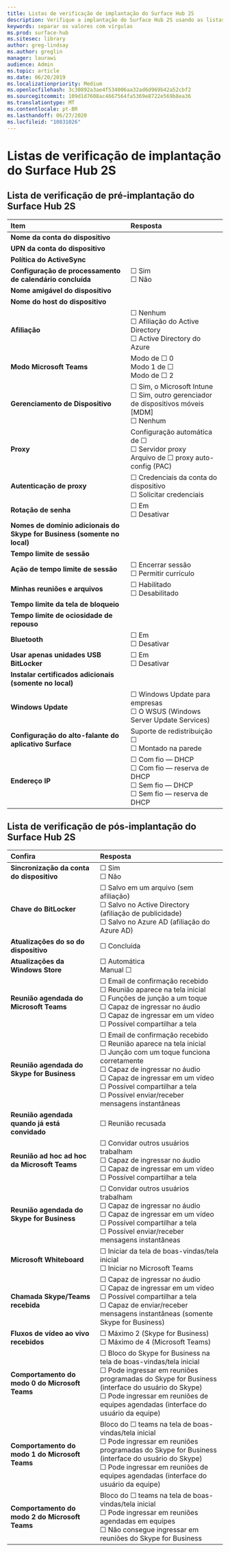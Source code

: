 ```yaml
---
title: Listas de verificação de implantação do Surface Hub 2S
description: Verifique a implantação do Surface Hub 2S usando as listas de verificação pré e pós-implantação.
keywords: separar os valores com vírgulas
ms.prod: surface-hub
ms.sitesec: library
author: greg-lindsay
ms.author: greglin
manager: laurawi
audience: Admin
ms.topic: article
ms.date: 06/20/2019
ms.localizationpriority: Medium
ms.openlocfilehash: 3c30892a3ae4f534006aa32ad6d969b42a52cbf2
ms.sourcegitcommit: 109d1d7608ac4667564fa5369e8722e569b8ea36
ms.translationtype: MT
ms.contentlocale: pt-BR
ms.lasthandoff: 06/27/2020
ms.locfileid: "10831026"
---
```

# Listas de verificação de implantação do Surface Hub 2S

## Lista de verificação de pré-implantação do Surface Hub 2S

|**Item**|**Resposta**|
|:------ |:------ |
|**Nome da conta do dispositivo**| |
|**UPN da conta do dispositivo**| |
|**Política do ActiveSync**| |
|**Configuração de processamento de calendário concluída**| ☐ Sim <br>  ☐ Não |
|**Nome amigável do dispositivo**| |
|**Nome do host do dispositivo**| |
|**Afiliação**| ☐ Nenhum <br> ☐ Afiliação do Active Directory <br> ☐ Active Directory do Azure |
|**Modo Microsoft Teams**| Modo de ☐ 0 <br> Modo 1 de ☐ <br> Modo de ☐ 2 |
|**Gerenciamento de Dispositivo**| ☐ Sim, o Microsoft Intune <br> ☐ Sim, outro gerenciador de dispositivos móveis [MDM] <br> ☐ Nenhum |  
|**Proxy**| Configuração automática de ☐ <br> ☐ Servidor proxy <br> Arquivo de ☐ proxy auto-config (PAC) |
|**Autenticação de proxy**| ☐ Credenciais da conta do dispositivo <br> ☐ Solicitar credenciais |
|**Rotação de senha**| ☐ Em <br> ☐ Desativar |
|**Nomes de domínio adicionais do Skype for Business (somente no local)**| |
|**Tempo limite de sessão**| |
|**Ação de tempo limite de sessão**| ☐ Encerrar sessão <br> ☐ Permitir currículo |
|**Minhas reuniões e arquivos**| ☐ Habilitado <br> ☐ Desabilitado |
|**Tempo limite da tela de bloqueio**| |
|**Tempo limite de ociosidade de repouso**| |
|**Bluetooth**| ☐ Em <br> ☐ Desativar |
|**Usar apenas unidades USB BitLocker**| ☐ Em <br> ☐ Desativar |
|**Instalar certificados adicionais (somente no local)**| |
|**Windows Update**| ☐ Windows Update para empresas <br> ☐ O WSUS (Windows Server Update Services) |
|**Configuração do alto-falante do aplicativo Surface**| Suporte de redistribuição ☐ <br> ☐ Montado na parede |
|**Endereço IP**| ☐ Com fio — DHCP <br> ☐ Com fio — reserva de DHCP <br> ☐ Sem fio — DHCP <br> ☐ Sem fio — reserva de DHCP |

## Lista de verificação de pós-implantação do Surface Hub 2S

|**Confira**|**Resposta**|
|:------|:---------|
|**Sincronização da conta do dispositivo**| ☐ Sim <br> ☐ Não |
|**Chave do BitLocker**| ☐ Salvo em um arquivo (sem afiliação) <br> ☐ Salvo no Active Directory (afiliação de publicidade) <br>☐ Salvo no Azure AD (afiliação do Azure AD) |
|**Atualizações do so do dispositivo**| ☐ Concluída |
|**Atualizações da Windows Store**| ☐ Automática <br> Manual ☐ |
|**Reunião agendada do Microsoft Teams**| ☐ Email de confirmação recebido <br> ☐ Reunião aparece na tela inicial <br>  ☐ Funções de junção a um toque <br> ☐ Capaz de ingressar no áudio <br> ☐ Capaz de ingressar em um vídeo <br> ☐ Possível compartilhar a tela ||
|**Reunião agendada do Skype for Business**| ☐ Email de confirmação recebido <br> ☐ Reunião aparece na tela inicial <br> ☐ Junção com um toque funciona corretamente <br> ☐ Capaz de ingressar no áudio <br> ☐ Capaz de ingressar em um vídeo <br> ☐ Possível compartilhar a tela <br> ☐ Possível enviar/receber mensagens instantâneas |
|**Reunião agendada quando já está convidado**| ☐ Reunião recusada |
|**Reunião ad hoc ad hoc da Microsoft Teams**| ☐ Convidar outros usuários trabalham <br> ☐ Capaz de ingressar no áudio <br> ☐ Capaz de ingressar em um vídeo <br> ☐ Possível compartilhar a tela |
|**Reunião agendada do Skype for Business**| ☐ Convidar outros usuários trabalham <br> ☐ Capaz de ingressar no áudio <br> ☐ Capaz de ingressar em um vídeo <br> ☐ Possível compartilhar a tela <br> ☐ Possível enviar/receber mensagens instantâneas |
|**Microsoft Whiteboard**| ☐ Iniciar da tela de boas-vindas/tela inicial <br> ☐ Iniciar no Microsoft Teams | 
|**Chamada Skype/Teams recebida**| ☐ Capaz de ingressar no áudio<br>☐ Capaz de ingressar em um vídeo <br> ☐ Possível compartilhar a tela <br> ☐ Capaz de enviar/receber mensagens instantâneas (somente Skype for Business) |
|**Fluxos de vídeo ao vivo recebidos**| ☐ Máximo 2 (Skype for Business) <br> ☐ Máximo de 4 (Microsoft Teams) |
|**Comportamento do modo 0 do Microsoft Teams**| ☐ Bloco do Skype for Business na tela de boas-vindas/tela inicial <br> ☐ Pode ingressar em reuniões programadas do Skype for Business (interface do usuário do Skype) <br> ☐ Pode ingressar em reuniões de equipes agendadas (interface do usuário da equipe) |
|**Comportamento do modo 1 do Microsoft Teams**| Bloco do ☐ teams na tela de boas-vindas/tela inicial <br> ☐ Pode ingressar em reuniões programadas do Skype for Business (interface do usuário do Skype) <br> ☐ Pode ingressar em reuniões de equipes agendadas (interface do usuário da equipe) |
|**Comportamento do modo 2 do Microsoft Teams**| Bloco do ☐ teams na tela de boas-vindas/tela inicial <br> ☐ Pode ingressar em reuniões agendadas em equipes <br> ☐ Não consegue ingressar em reuniões do Skype for Business |
